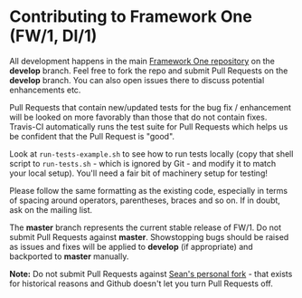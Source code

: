 Contributing to Framework One (FW/1, DI/1)
==
All development happens in the main [Framework One repository](https://github.com/framework-one/fw1) on the **develop** branch. Feel free to fork the repo and submit Pull Requests on the **develop** branch. You can also open issues there to discuss potential enhancements etc.

Pull Requests that contain new/updated tests for the bug fix / enhancement will be looked on more favorably than those that do not contain fixes. Travis-CI automatically runs the test suite for Pull Requests which helps us be confident that the Pull Request is "good".

Look at `run-tests-example.sh` to see how to run tests locally (copy that shell script to `run-tests.sh` - which is ignored by Git - and modify it to match your local setup). You'll need a fair bit of machinery setup for testing!

Please follow the same formatting as the existing code, especially in terms of spacing around operators, parentheses, braces and so on. If in doubt, ask on the mailing list.

The **master** branch represents the current stable release of FW/1. Do not submit Pull Requests against **master**. Showstopping bugs should be raised as issues and fixes will be applied to **develop** (if appropriate) and backported to **master** manually.

**Note:** Do not submit Pull Requests against [Sean's personal fork](https://github.com/seancorfield/fw1) - that exists for historical reasons and Github doesn't let you turn Pull Requests off.
